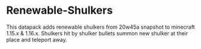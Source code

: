 # Renewable-Shulkers
This datapack adds renewable shulkers from 20w45a snapshot to minecraft 1.15.x & 1.16.x.
Shulkers hit by shulker bullets summon new shulker at their place and teleport away.
